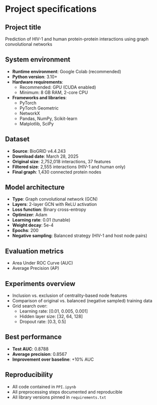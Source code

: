 # Project specifications

## Project title
Prediction of HIV-1 and human protein-protein interactions using graph convolutional networks

## System environment

- **Runtime environment**: Google Colab (recommended)
- **Python version**: 3.10+
- **Hardware requirements**: 
  - Recommended: GPU (CUDA enabled)
  - Minimum: 8 GB RAM, 2-core CPU
- **Frameworks and libraries**:
  - PyTorch
  - PyTorch Geometric
  - NetworkX
  - Pandas, NumPy, Scikit-learn
  - Matplotlib, SciPy

## Dataset

- **Source**: BioGRID v4.4.243
- **Download date**: March 28, 2025
- **Original size**: 2,752,018 interactions, 37 features
- **Filtered size**: 2,555 interactions (HIV-1 and human only)
- **Final graph**: 1,430 connected protein nodes

## Model architecture

- **Type**: Graph convolutional network (GCN)
- **Layers**: 2-layer GCN with ReLU activation
- **Loss function**: Binary cross-entropy
- **Optimizer**: Adam
- **Learning rate**: 0.01 (tunable)
- **Weight decay**: 5e-4
- **Epochs**: 200
- **Negative sampling**: Balanced strategy (HIV-1 and host node pairs)

## Evaluation metrics

- Area Under ROC Curve (AUC)
- Average Precision (AP)

## Experiments overview

- Inclusion vs. exclusion of centrality-based node features
- Comparison of original vs. balanced (negative sampled) training data
- Grid search over:
  - Learning rate: [0.01, 0.005, 0.001]
  - Hidden layer size: [32, 64, 128]
  - Dropout rate: [0.3, 0.5]

## Best performance

- **Test AUC**: 0.8788
- **Average precision**: 0.8567
- **Improvement over baseline**: +10% AUC

## Reproducibility

- All code contained in `PPI.ipynb`
- All preprocessing steps documented and reproducible
- All library versions pinned in `requirements.txt`
